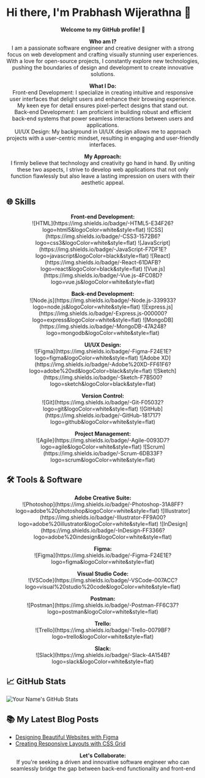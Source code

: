 # Hi there, I'm Prabhash Wijerathna 👋

<p align="center">
  <b>Welcome to my GitHub profile! 🚀</b>
</p>

<p align="center">
  <b>Who am I?</b><br>
  I am a passionate software engineer and creative designer with a strong focus on web development and crafting visually stunning user experiences. With a love for open-source projects, I constantly explore new technologies, pushing the boundaries of design and development to create innovative solutions.
</p>

<p align="center">
  <b>What I Do:</b><br>
  Front-end Development: I specialize in creating intuitive and responsive user interfaces that delight users and enhance their browsing experience. My keen eye for detail ensures pixel-perfect designs that stand out.<br>
  Back-end Development: I am proficient in building robust and efficient back-end systems that power seamless interactions between users and applications.<br>
  UI/UX Design: My background in UI/UX design allows me to approach projects with a user-centric mindset, resulting in engaging and user-friendly interfaces.
</p>

<p align="center">
  <b>My Approach:</b><br>
  I firmly believe that technology and creativity go hand in hand. By uniting these two aspects, I strive to develop web applications that not only function flawlessly but also leave a lasting impression on users with their aesthetic appeal.
</p>

## 🌐 **Skills**

<p align="center">
  <b>Front-end Development:</b><br>
  ![HTML](https://img.shields.io/badge/-HTML5-E34F26?logo=html5&logoColor=white&style=flat)
  ![CSS](https://img.shields.io/badge/-CSS3-1572B6?logo=css3&logoColor=white&style=flat)
  ![JavaScript](https://img.shields.io/badge/-JavaScript-F7DF1E?logo=javascript&logoColor=black&style=flat)
  ![React](https://img.shields.io/badge/-React-61DAFB?logo=react&logoColor=black&style=flat)
  ![Vue.js](https://img.shields.io/badge/-Vue.js-4FC08D?logo=vue.js&logoColor=white&style=flat)
</p>

<p align="center">
  <b>Back-end Development:</b><br>
  ![Node.js](https://img.shields.io/badge/-Node.js-339933?logo=node.js&logoColor=white&style=flat)
  ![Express.js](https://img.shields.io/badge/-Express.js-000000?logo=express&logoColor=white&style=flat)
  ![MongoDB](https://img.shields.io/badge/-MongoDB-47A248?logo=mongodb&logoColor=white&style=flat)
</p>

<p align="center">
  <b>UI/UX Design:</b><br>
  ![Figma](https://img.shields.io/badge/-Figma-F24E1E?logo=figma&logoColor=white&style=flat)
  ![Adobe XD](https://img.shields.io/badge/-Adobe%20XD-FF61F6?logo=adobe%20xd&logoColor=black&style=flat)
  ![Sketch](https://img.shields.io/badge/-Sketch-F7B500?logo=sketch&logoColor=black&style=flat)
</p>

<p align="center">
  <b>Version Control:</b><br>
  ![Git](https://img.shields.io/badge/-Git-F05032?logo=git&logoColor=white&style=flat)
  ![GitHub](https://img.shields.io/badge/-GitHub-181717?logo=github&logoColor=white&style=flat)
</p>

<p align="center">
  <b>Project Management:</b><br>
  ![Agile](https://img.shields.io/badge/-Agile-0093D7?logo=agile&logoColor=white&style=flat)
  ![Scrum](https://img.shields.io/badge/-Scrum-6DB33F?logo=scrum&logoColor=white&style=flat)
</p>

## 🛠️ **Tools & Software**

<p align="center">
  <b>Adobe Creative Suite:</b><br>
  ![Photoshop](https://img.shields.io/badge/-Photoshop-31A8FF?logo=adobe%20photoshop&logoColor=white&style=flat)
  ![Illustrator](https://img.shields.io/badge/-Illustrator-FF9A00?logo=adobe%20illustrator&logoColor=white&style=flat)
  ![InDesign](https://img.shields.io/badge/-InDesign-FF3366?logo=adobe%20indesign&logoColor=white&style=flat)
</p>

<p align="center">
  <b>Figma:</b><br>
  ![Figma](https://img.shields.io/badge/-Figma-F24E1E?logo=figma&logoColor=white&style=flat)
</p>

<p align="center">
  <b>Visual Studio Code:</b><br>
  ![VSCode](https://img.shields.io/badge/-VSCode-007ACC?logo=visual%20studio%20code&logoColor=white&style=flat)
</p>

<p align="center">
  <b>Postman:</b><br>
  ![Postman](https://img.shields.io/badge/-Postman-FF6C37?logo=postman&logoColor=white&style=flat)
</p>

<p align="center">
  <b>Trello:</b><br>
  ![Trello](https://img.shields.io/badge/-Trello-0079BF?logo=trello&logoColor=white&style=flat)
</p>

<p align="center">
  <b>Slack:</b><br>
  ![Slack](https://img.shields.io/badge/-Slack-4A154B?logo=slack&logoColor=white&style=flat)
</p>

## 📈 **GitHub Stats**

![Your Name's GitHub Stats](https://github-readme-stats.vercel.app/api?username=yourusername&show_icons=true&hide_title=true&hide_border=true&count_private=true&theme=dark)

## 📚 **My Latest Blog Posts**

<!-- BLOG-POST-LIST:START -->
- [Designing Beautiful Websites with Figma](https://yourblog.com/post/1)
- [Creating Responsive Layouts with CSS Grid](https://yourblog.com/post/2)
<!-- BLOG-POST-LIST:END -->

<p align="center">
  <b>Let's Collaborate:</b><br>
  If you're seeking a driven and innovative software engineer who can seamlessly bridge the gap between back-end functionality and front-end
